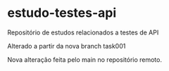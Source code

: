 # estudo-testes-api
Repositório de estudos relacionados a testes de API

Alterado a partir da nova branch task001

Nova alteração feita pelo main no repositório remoto.

